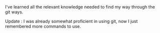 I've learned all the relevant knowledge needed to find my way through the git ways.

Update : I was already somewhat proficient in using git, now I just remembered more commands to use.